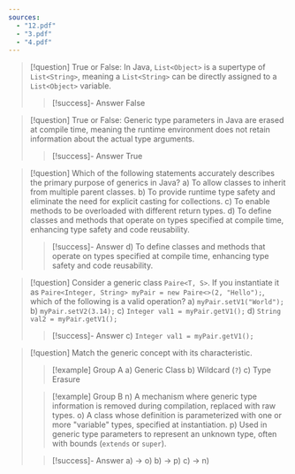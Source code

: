 ```yaml
---
sources:
  - "12.pdf"
  - "3.pdf"
  - "4.pdf"
---
```

> [!question] True or False: In Java, `List<Object>` is a supertype of `List<String>`, meaning a `List<String>` can be directly assigned to a `List<Object>` variable.
>> [!success]- Answer
>> False

> [!question] True or False: Generic type parameters in Java are erased at compile time, meaning the runtime environment does not retain information about the actual type arguments.
>> [!success]- Answer
>> True

> [!question] Which of the following statements accurately describes the primary purpose of generics in Java?
> a) To allow classes to inherit from multiple parent classes.
> b) To provide runtime type safety and eliminate the need for explicit casting for collections.
> c) To enable methods to be overloaded with different return types.
> d) To define classes and methods that operate on types specified at compile time, enhancing type safety and code reusability.
>> [!success]- Answer
>> d) To define classes and methods that operate on types specified at compile time, enhancing type safety and code reusability.

> [!question] Consider a generic class `Paire<T, S>`. If you instantiate it as `Paire<Integer, String> myPair = new Paire<>(2, "Hello");`, which of the following is a valid operation?
> a) `myPair.setV1("World");`
> b) `myPair.setV2(3.14);`
> c) `Integer val1 = myPair.getV1();`
> d) `String val2 = myPair.getV1();`
>> [!success]- Answer
>> c) `Integer val1 = myPair.getV1();`

> [!question] Match the generic concept with its characteristic.
>> [!example] Group A
>> a) Generic Class
>> b) Wildcard (`?`)
>> c) Type Erasure
>
>> [!example] Group B
>> n) A mechanism where generic type information is removed during compilation, replaced with raw types.
>> o) A class whose definition is parameterized with one or more "variable" types, specified at instantiation.
>> p) Used in generic type parameters to represent an unknown type, often with bounds (`extends` or `super`).
>
>> [!success]- Answer
>> a) -> o)
>> b) -> p)
>> c) -> n)
